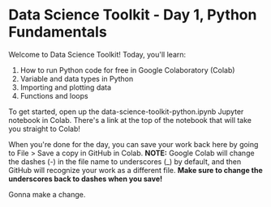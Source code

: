 # Data Science Toolkit - Day 1, Python Fundamentals

Welcome to Data Science Toolkit! Today, you'll learn:

  1. How to run Python code for free in Google Colaboratory (Colab)
  2. Variable and data types in Python
  3. Importing and plotting data
  4. Functions and loops
  
To get started, open up the data-science-toolkit-python.ipynb Jupyter notebook in Colab. There's a link at the top of the notebook that will take you straight to Colab!

When you're done for the day, you can save your work back here by going to File > Save a copy in GitHub in Colab. **NOTE:** Google Colab will change the dashes (-) in the file name to underscores (_) by default, and then GitHub will recognize your work as a different file. **Make sure to change the underscores back to dashes when you save!**

Gonna make a change.
